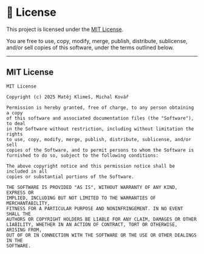 # 📜 License

This project is licensed under the [MIT License](https://opensource.org/license/mit/).

You are free to use, copy, modify, merge, publish, distribute, sublicense, and/or sell copies of this software, under the terms outlined below.

---

## MIT License

```
MIT License

Copyright (c) 2025 Matěj Klimeš, Michal Kovář

Permission is hereby granted, free of charge, to any person obtaining a copy
of this software and associated documentation files (the "Software"), to deal
in the Software without restriction, including without limitation the rights
to use, copy, modify, merge, publish, distribute, sublicense, and/or sell
copies of the Software, and to permit persons to whom the Software is
furnished to do so, subject to the following conditions:

The above copyright notice and this permission notice shall be included in all
copies or substantial portions of the Software.

THE SOFTWARE IS PROVIDED "AS IS", WITHOUT WARRANTY OF ANY KIND, EXPRESS OR
IMPLIED, INCLUDING BUT NOT LIMITED TO THE WARRANTIES OF MERCHANTABILITY,
FITNESS FOR A PARTICULAR PURPOSE AND NONINFRINGEMENT. IN NO EVENT SHALL THE
AUTHORS OR COPYRIGHT HOLDERS BE LIABLE FOR ANY CLAIM, DAMAGES OR OTHER
LIABILITY, WHETHER IN AN ACTION OF CONTRACT, TORT OR OTHERWISE, ARISING FROM,
OUT OF OR IN CONNECTION WITH THE SOFTWARE OR THE USE OR OTHER DEALINGS IN THE
SOFTWARE.
```
